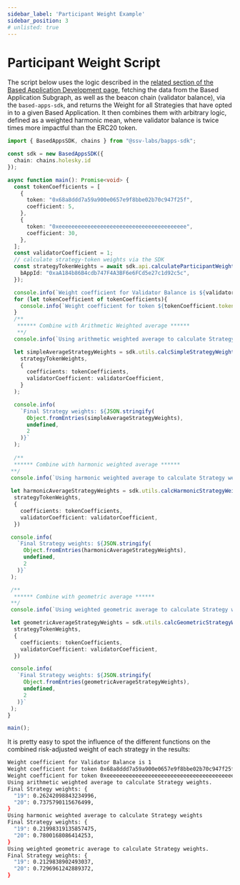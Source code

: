 ```yaml
---
sidebar_label: 'Participant Weight Example'
sidebar_position: 3
# unlisted: true
---
```


# Participant Weight Script

The script below uses the logic described in the [related section of the Based Application Development page](based-application-depvelopment.md/#3-participant-weight), fetching the data from the Based Application Subgraph, as well as the beacon chain (validator balance), via the `based-apps-sdk`, and returns the Weight for all Strategies that have opted in to a given Based Application. It then combines them with arbitrary logic, defined as a weighted harmonic mean, where validator balance is twice times more impactful than the ERC20 token.
   
```typescript
import { BasedAppsSDK, chains } from "@ssv-labs/bapps-sdk";

const sdk = new BasedAppsSDK({
  chain: chains.holesky.id
});

async function main(): Promise<void> {
  const tokenCoefficients = [
    {
      token: "0x68a8ddd7a59a900e0657e9f8bbe02b70c947f25f",
      coefficient: 5,
    },
    {
      token: "0xeeeeeeeeeeeeeeeeeeeeeeeeeeeeeeeeeeeeeeee",
      coefficient: 30,
    },
  ];
  const validatorCoefficient = 1;
  // calculate strategy-token weights via the SDK
  const strategyTokenWeights = await sdk.api.calculateParticipantWeights({
    bAppId: "0xaA184b86B4cdb747F4A3BF6e6FCd5e27c1d92c5c",
  });

  console.info(`Weight coefficient for Validator Balance is ${validatorCoefficient}`);
  for (let tokenCoefficient of tokenCoefficients){
    console.info(`Weight coefficient for token ${tokenCoefficient.token} is ${tokenCoefficient.coefficient}`);
  }
  /**
   ****** Combine with Arithmetic Weighted average ******
   **/
  console.info(`Using arithmetic weighted average to calculate Strategy weights.`);

  let simpleAverageStrategyWeights = sdk.utils.calcSimpleStrategyWeights(
    strategyTokenWeights,
    {
      coefficients: tokenCoefficients,
      validatorCoefficient: validatorCoefficient,
    }
  );

  console.info(
    `Final Strategy weights: ${JSON.stringify(
      Object.fromEntries(simpleAverageStrategyWeights),
      undefined,
      2
    )}`
  );
  
  /**
  ****** Combine with harmonic weighted average ******
 **/
 console.info(`Using harmonic weighted average to calculate Strategy weights`)
 
 let harmonicAverageStrategyWeights = sdk.utils.calcHarmonicStrategyWeights(
  strategyTokenWeights,
  {
    coefficients: tokenCoefficients,
    validatorCoefficient: validatorCoefficient,
  })

 console.info(
   `Final Strategy weights: ${JSON.stringify(
     Object.fromEntries(harmonicAverageStrategyWeights),
     undefined,
     2
   )}`
 );

 /**
  ****** Combine with geometric average ******
 **/
 console.info(`Using weighted geometric average to calculate Strategy weights.`);

 let geometricAverageStrategyWeights = sdk.utils.calcGeometricStrategyWeights(
  strategyTokenWeights,
  {
    coefficients: tokenCoefficients,
    validatorCoefficient: validatorCoefficient,
  })

 console.info(
   `Final Strategy weights: ${JSON.stringify(
     Object.fromEntries(geometricAverageStrategyWeights),
     undefined,
     2
   )}`
 );
}

main();
```

It is pretty easy to spot the influence of the different functions on the combined risk-adjusted weight of each strategy in the results:

```sh
Weight coefficient for Validator Balance is 1
Weight coefficient for token 0x68a8ddd7a59a900e0657e9f8bbe02b70c947f25f is 5
Weight coefficient for token 0xeeeeeeeeeeeeeeeeeeeeeeeeeeeeeeeeeeeeeeee is 30
Using arithmetic weighted average to calculate Strategy weights.
Final Strategy weights: {
  "19": 0.26242098843234996,
  "20": 0.7375790115676499,
}
Using harmonic weighted average to calculate Strategy weights
Final Strategy weights: {
  "19": 0.21998319135857475,
  "20": 0.7800168086414253,
}
Using weighted geometric average to calculate Strategy weights.
Final Strategy weights: {
  "19": 0.2129838902493037,
  "20": 0.7296961242889372,
}
```
